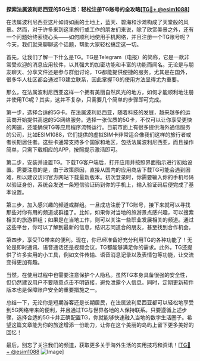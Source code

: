 **探索法属波利尼西亚的5G生活：轻松注册TG账号的全攻略[[TG💪+ @esim1088](https://t.me/s/esim1088)]**

在法属波利尼西亚这片如诗如画的土地上，蓝天、碧海和沙滩构成了天堂般的风景。然而，对于许多来到这里旅行或工作的朋友们来说，除了欣赏美景之外，还有一个问题始终萦绕心头——如何顺利地使用手机网络，并且注册一个TG账号呢？今天，我们就来聊聊这个话题，帮助大家轻松搞定这一切。

首先，让我们了解一下什么是TG。TG是Telegram（电报）的简称，它是一款非常受欢迎的消息应用软件，以其强大的加密功能和丰富的功能而闻名。无论是与朋友聊天、分享文件还是参与群组讨论，TG都能提供便捷的服务。尤其是在国外，很多华人社区都会通过TG建立联系，因此掌握TG的使用方法显得尤为重要。

那么，在法属波利尼西亚这样一个拥有美丽自然风光的地方，如何才能顺利地注册并使用TG呢？其实，这并不复杂，只需要几个简单的步骤即可完成。

第一步，选择合适的5G卡。在法属波利尼西亚，随着科技的发展，越来越多的运营商开始提供高速的5G网络服务。选择一张优质的5G卡，不仅可以让你享受更快的网速，还能确保TG等应用程序流畅运行。目前市面上有很多提供海外通信服务的公司，比如ESIM1088，它们提供的虚拟SIM卡非常适合像我们这样的旅行者或者长期居住者。这些卡通常支持多个国家和地区，包括法属波利尼西亚，而且操作简单，只需下载相应的APP，按照提示激活即可。

第二步，安装并设置TG。下载TG客户端后，打开应用并按照界面指示进行初始设置。需要注意的是，由于政策原因，直接从国内的应用商店下载TG可能会遇到困难，所以建议访问官方网站下载最新版本。初次登录时，你需要输入你的手机号码以验证身份，系统会发送一条短信验证码到你的手机上，输入验证码后便完成了基本设置。

第三步，加入感兴趣的频道或群组。一旦成功注册了TG账号，接下来就可以寻找那些对你有用的频道或群组了。比如，如果你对当地的旅游景点感兴趣，可以搜索相关的旅游群组；如果是在当地工作，则可以关注一些职业发展相关的频道。通过这些平台，你可以了解到最新的信息，结识志同道合的朋友，甚至找到合作机会。

第四步，享受TG带来的便利。现在，你已经准备好充分利用TG的各种功能了！无论是即时通讯、语音通话还是视频会议，TG都能够满足你的需求。此外，TG还提供了许多实用的小工具，例如文件传输、语音消息记录以及表情包等功能，让交流变得更加有趣。

当然，在使用过程中也需要注意保护个人隐私。虽然TG本身具备很强的安全性，但仍然建议用户不要随意点击不明链接，避免泄露个人信息。同时，定期更新软件版本也是保障账户安全的重要措施之一。

总结一下，无论你是短期游客还是长期居民，在法属波利尼西亚都可以轻松地享受到5G网络带来的便利，并且通过TG与世界各地的人保持联系。只要遵循上述步骤，选择合适的5G卡并正确配置TG，你就能够快速融入当地的数字生活圈子。希望这篇文章能为你的旅途增添一份助力，让你在这个美丽的岛屿上留下更多美好的回忆！

最后，别忘了关注我们的频道，获取更多关于海外生活的实用技巧和资讯！[[TG💪+ @esim1088](https://t.me/s/esim1088) ![Image](https://i.postimg.cc/4NQfJmqS/Snipaste-2025-05-13-00-14-12.png)]